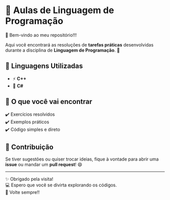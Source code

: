 # 📘 Aulas de Linguagem de Programação  

👋 Bem-vindo ao meu repositório!!!  

Aqui você encontrará as resoluções de **tarefas práticas** desenvolvidas durante a disciplina de **Linguagem de Programação**. 🚀  

## 🔧 Linguagens Utilizadas
- ⚡ **C++**
- 🎯 **C#**

## 📂 O que você vai encontrar
✔️ Exercícios resolvidos  
✔️ Exemplos práticos  
✔️ Código simples e direto  

## 🤝 Contribuição
Se tiver sugestões ou quiser trocar ideias, fique à vontade para abrir uma **issue** ou mandar um **pull request**! 😄  

---

✨ Obrigado pela visita!  
💻 Espero que você se divirta explorando os códigos.  
🔄 Volte sempre!!  

